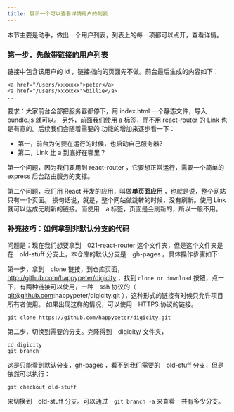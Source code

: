 ```yaml
---
title: 展示一个可以查看详情用户的列表
---
```


本节主要是动手，做出一个用户列表，列表上的每一项都可以点开，查看详情。

### 第一步，先做带链接的用户列表

链接中包含该用户的 id ，链接指向的页面先不做。前台最后生成的内容如下：

```
<a href="/users/xxxxxxx">peter</a>
<a href="/users/xxxxxxx">billie</a>
...
```

要求：大家前台全部把服务器都停下，用 index.html 一个静态文件，导入 bundle.js 就可以。
另外，前面我们使用 a 标签，而不用 react-router 的 Link 也是有意的。后续我们会随着需要的
功能的增加来逐步看一下：

- 第一，前台为何要在运行的时候，也启动自己服务器?
- 第二，Link 比 a 到底好在哪里？

第一个问题，因为我们要用到 react-router ，它要想正常运行，需要一个简单的 express 后台路由服务的支撑。

第二个问题，我们用 React 开发的应用，叫做**单页面应用** ，也就是说，整个网站只有一个页面。
换句话说，就是，整个网站做跳转的时候，没有刷新。使用 Link 就可以达成无刷新的链接。而使用　a
标签，页面是会刷新的，所以一般不用。


### 补充技巧：如何拿到非默认分支的代码

问题是：现在我们想要拿到　021-react-router 这个文件夹，但是这个文件夹是在　old-stuff 分支上，本仓库的默认分支是　gh-pages 。具体操作步骤如下:

第一步，拿到　clone 链接，到仓库页面，http://github.com/happypeter/digicity ，找到
`clone or download` 按钮，点一下，有两种链接可以使用，一种　ssh 协议的（ git@github.com:happypeter/digicity.git ），这种形式的链接有时候只允许项目所有者使用。
如果出现这样的情况，可以使用　HTTPS 协议的链接。

```
git clone https://github.com/happypeter/digicity.git
```

第二步，切换到需要的分支。克隆得到　digicity/ 文件夹，

```
cd digicity
git branch
```

这是只能看到默认分支，gh-pages ，看不到我们需要的　old-stuff 分支，但是依然可以执行：

```
git checkout old-stuff
```

来切换到　old-stuff 分支。可以通过　`git branch -a` 来查看一共有多少分支。
